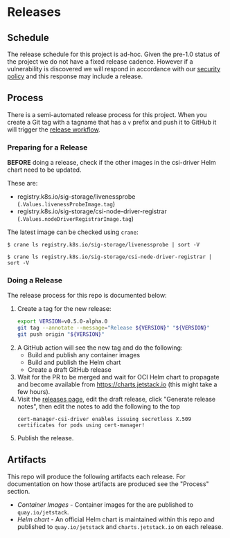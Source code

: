 # Releases

## Schedule

The release schedule for this project is ad-hoc. Given the pre-1.0 status of the project we do not have a fixed release cadence. However if a vulnerability is discovered we will respond in accordance with our [security policy](https://github.com/cert-manager/community/blob/main/SECURITY.md) and this response may include a release.

## Process

There is a semi-automated release process for this project. When you create a Git tag with a tagname that has a `v` prefix and push it to GitHub it will trigger the [release workflow].

### Preparing for a Release

**BEFORE** doing a release, check if the other images in the csi-driver Helm
chart need to be updated.

These are:

- registry.k8s.io/sig-storage/livenessprobe (`.Values.livenessProbeImage.tag`)
- registry.k8s.io/sig-storage/csi-node-driver-registrar (`.Values.nodeDriverRegistrarImage.tag`)

The latest image can be checked using `crane`:

```console
$ crane ls registry.k8s.io/sig-storage/livenessprobe | sort -V

$ crane ls registry.k8s.io/sig-storage/csi-node-driver-registrar | sort -V
```

### Doing a Release

The release process for this repo is documented below:

1. Create a tag for the new release:
    ```sh
   export VERSION=v0.5.0-alpha.0
   git tag --annotate --message="Release ${VERSION}" "${VERSION}"
   git push origin "${VERSION}"
   ```
2. A GitHub action will see the new tag and do the following:
    - Build and publish any container images
    - Build and publish the Helm chart
    - Create a draft GitHub release
3. Wait for the PR to be merged and wait for OCI Helm chart to propagate and become available from https://charts.jetstack.io (this might take a few hours).
4. Visit the [releases page], edit the draft release, click "Generate release notes", then edit the notes to add the following to the top
    ```
    cert-manager-csi-driver enables issuing secretless X.509 certificates for pods using cert-manager!
    ```
5. Publish the release.

## Artifacts

This repo will produce the following artifacts each release. For documentation on how those artifacts are produced see the "Process" section.

- *Container Images* - Container images for the are published to `quay.io/jetstack`.
- *Helm chart* - An official Helm chart is maintained within this repo and published to `quay.io/jetstack` and `charts.jetstack.io` on each release.

[release workflow]: https://github.com/cert-manager/csi-driver/actions/workflows/release.yaml
[releases page]: https://github.com/cert-manager/csi-driver/releases
